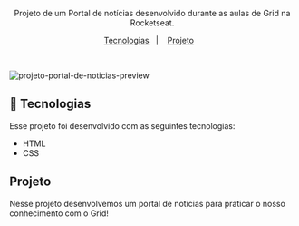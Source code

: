 <p align="center">
Projeto de um Portal de notícias desenvolvido durante as aulas de Grid na Rocketseat.
</p>

<p align="center">
  <a href="#-tecnologias">Tecnologias</a>&nbsp;&nbsp;&nbsp;|&nbsp;&nbsp;&nbsp;
  <a href="#-projeto">Projeto</a>&nbsp;&nbsp;&nbsp;
</p>

<br>

![projeto-portal-de-noticias-preview](https://github.com/user-attachments/assets/4981b2af-58a9-4c22-8d2b-ba24ef45ffa7)


## 🚀 Tecnologias

Esse projeto foi desenvolvido com as seguintes tecnologias:

- HTML
- CSS

## Projeto

Nesse projeto desenvolvemos um portal de notícias para praticar o nosso conhecimento com o Grid!
